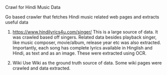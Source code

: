 Crawl for Hindi Music Data

Go based crawler that fetches Hindi music related web pages and extracts useful data 

1. https://www.hindilyrics4u.com/singer/
This is a large source of data. It was crawled based off singers. Related data besides playback singer, like music composer, movie/album, release year etc was also extracted.
Importantly, each song has complete lyrics available in Hinglish and Hindi, as text and as an image. These were extracted using OCR.

2. Wiki
Use Wiki as the ground truth source of data. Some wiki pages were crawled and data extracted.
